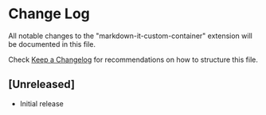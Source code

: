 # Change Log

All notable changes to the "markdown-it-custom-container" extension will be documented in this file.

Check [Keep a Changelog](http://keepachangelog.com/) for recommendations on how to structure this file.

## [Unreleased]

- Initial release